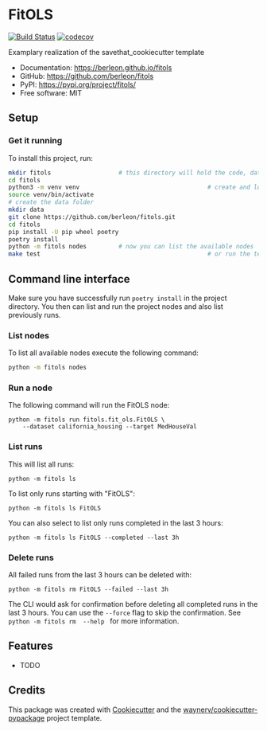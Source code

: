 # FitOLS


[![Build Status](https://github.com/berleon/fitols/actions/workflows/dev.yml/badge.svg)](https://github.com/berleon/fitols/actions/workflows/dev.yml)
[![codecov](https://codecov.io/gh/berleon/fitols/branch/main/graphs/badge.svg)](https://codecov.io/github/berleon/fitols)



Examplary realization of the savethat_cookiecutter template


* Documentation: <https://berleon.github.io/fitols>
* GitHub: <https://github.com/berleon/fitols>
* PyPI: <https://pypi.org/project/fitols/>
* Free software: MIT



## Setup


### Get it running


To install this project, run:

```bash
mkdir fitols                   # this directory will hold the code, data and venv
cd fitols
python3 -m venv venv                                    # create and load the virtual environment
source venv/bin/activate
# create the data folder
mkdir data
git clone https://github.com/berleon/fitols.git
cd fitols
pip install -U pip wheel poetry
poetry install
python -m fitols nodes         # now you can list the available nodes
make test                                               # or run the tests
```

## Command line interface

Make sure you have successfully run `poetry install` in the project directory.
You then can list and run the project nodes and also list previously runs.

### List nodes

To list all available nodes execute the following command:
```bash
python -m fitols nodes
```


### Run a node

The following command will run the FitOLS node:
```
python -m fitols run fitols.fit_ols.FitOLS \
    --dataset california_housing --target MedHouseVal
```

### List runs

This will list all runs:
```
python -m fitols ls
```

To list only runs starting with "FitOLS":
```
python -m fitols ls FitOLS
```

You can also select to list only runs completed in the last 3 hours:
```
python -m fitols ls FitOLS --completed --last 3h
```

### Delete runs

All failed runs from the last 3 hours can be deleted with:

```
python -m fitols rm FitOLS --failed --last 3h
```
The CLI would ask for confirmation before deleting all completed runs in the last 3 hours.
You can use the `--force` flag to skip the confirmation.
See `python -m fitols rm  --help ` for more information.

## Features

* TODO

## Credits

This package was created with [Cookiecutter](https://github.com/audreyr/cookiecutter) and the [waynerv/cookiecutter-pypackage](https://github.com/berleon/savethat_cookiecutter/) project template.
